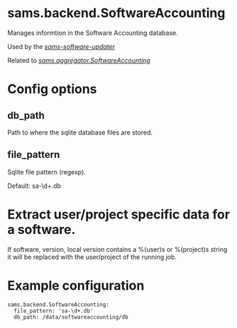 # sams.backend.SoftwareAccounting

Manages informtion in the Software Accounting database.

Used by the [*sams-software-updater*](../sams-software-updater.md)

Related to [*sams.aggregator.SoftwareAccounting*](../aggregator/SoftwareAccounting.md)

# Config options

## db_path

Path to where the sqlite database files are stored.

## file_pattern

Sqlite file pattern (regexp).

Default: sa-\d+.db

# Extract user/project specific data for a software.

If software, version, local version contains a %(user)s or %(project)s string it will be replaced with the user/project of the running job.

# Example configuration

```
sams.backend.SoftwareAccounting:
  file_pattern: 'sa-\d+.db'
  db_path: /data/softwareaccounting/db
```
